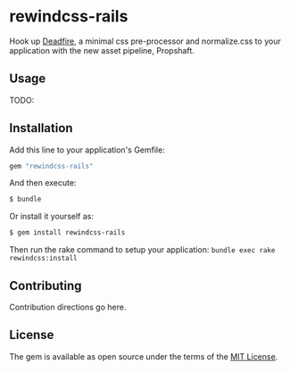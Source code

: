 # rewindcss-rails
Hook up [Deadfire](https://github.com/hahmed/deadfire), a minimal css pre-processor and normalize.css to your application with the new asset pipeline, Propshaft.

## Usage

TODO:

## Installation
Add this line to your application's Gemfile:

```ruby
gem "rewindcss-rails"
```

And then execute:
```bash
$ bundle
```

Or install it yourself as:
```bash
$ gem install rewindcss-rails
```

Then run the rake command to setup your application:
`bundle exec rake rewindcss:install`

## Contributing
Contribution directions go here.

## License
The gem is available as open source under the terms of the [MIT License](https://opensource.org/licenses/MIT).
